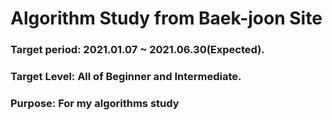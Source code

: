 # Algorithm Study from Baek-joon Site
### Target period: 2021.01.07 ~ 2021.06.30(Expected).
### Target Level: All of Beginner and Intermediate.
### Purpose: For my algorithms study
